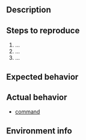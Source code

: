 <!--

IMPORTANT:

Just a friendly reminder that this repo is exclusive for the Ubuntu package. If you want to report rvm issues, go to rvm repo: https://github.com/rvm/rvm.

Before filing a new issue, please verify if:

- before install this package you've properly removed previous installs of `rvm` with `rvm implode`
- your system is properly updated and upgraded: `sudo apt update && sudo apt dist-upgrade`

-->

## Description

<!-- Briefly describe the nature of your problem. -->


## Steps to reproduce

<!-- List all of your specific environment settings, actions taken, and commands run — everything required to replicate the problem. -->

 1. ...
 2. ...
 3. ...

## Expected behavior

<!-- Briefly explain what you expected to see. -->

## Actual behavior

<!-- Please include a gist (https://gist.github.com) with the output of the command(s) you ran. -->

* [command](https://gist.github.com/...)

## Environment info

<!-- Paste below the output of the `cat /etc/lsb-release` command and any other environment info you think will be useful to identify the problem. -->

